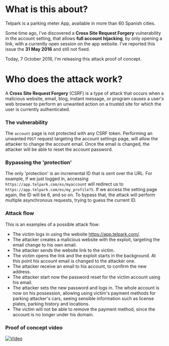 # What is this about?

Telpark is a parking meter App, available in more than 60 Spanish cities.

Some time ago, I've discovered a **Cross Site Request Forgery** vulnerability in the account setting, that allows **full account hijacking**, by only opening a link, with a currently open session on the app website.
I've reported this issue the **31 May 2016** and still not fixed.

Today, 7 October 2016, I'm releasing this attack proof of concept.

# Who does the attack work?

A **Cross Site Request Forgery** (CSRF) is a type of attack that occurs when a malicious website, email, blog, instant message, or program causes a user's web browser to perform an unwanted action on a trusted site for which the user is currently authenticated.

### The vulnerability

The `account` page is not protected with any CSRF token. Performing an unwanted `POST` request targeting the account settings page, will allow the attacker to change the account email.
Once the email is changed, the attacker will be able to reset the account password.

### Bypassing the 'protection'
The only 'protection' is an incremental ID that is sent over the URL.
For example, if we just logged in, accessing `https://app.telpark.com/es/myaccount` will redirect us to `https://app.telpark.com/es/my_profile?5`. If we access the setting page again, the ID will be 6, and so on.
To bypass that, the attack will perform multiple asynchronous requests, trying to guess the current ID.

### Attack flow
This is an examples of a possible attack flow:
- The victim logs in using the website https://app.telpark.com/.
- The attacker creates a malicious website with the exploit, targeting the email change to his own email.
- The attacker sends the website link to the victim.
- The victim opens the link and the exploit starts in the background. At this point his account email is changed to the attacker one.
- The attacker receive an email to his account, to confirm the new address.
- The attacker start now the password reset for the victim account using his email.
- The attacker sets the new password and logs in. The whole account is now on his possession, allowing using victim's payment methods for parking attacker's cars, seeing sensible information such as license plates, parking history and locations.
- The victim will not be able to remove the payment method, since the account is no longer under his domain.


### Proof of concept video
[![Video](http://i.imgur.com/56EDm3x.png)](http://webm.land/media/tmp/b569677b-82e0-42fc-a7ca-1d93fb50f6d9.webm)
